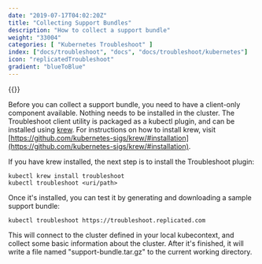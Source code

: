 ```yaml
---
date: "2019-07-17T04:02:20Z"
title: "Collecting Support Bundles"
description: "How to collect a support bundle"
weight: "33004"
categories: [ "Kubernetes Troubleshoot" ]
index: ["docs/troubleshoot", "docs", "docs/troubleshoot/kubernetes"]
icon: "replicatedTroubleshoot"
gradient: "blueToBlue"
---
```


{{<legacynotice>}}

Before you can collect a support bundle, you need to have a client-only component available. Nothing needs to be installed in the cluster. The Troubleshoot client utility is packaged as a kubectl plugin, and can be installed using [krew](https://krew.dev). For instructions on how to install krew, visit [https://github.com/kubernetes-sigs/krew/#installation](https://github.com/kubernetes-sigs/krew/#installation).

If you have krew installed, the next step is to install the Troubleshoot plugin:

```shell
kubectl krew install troubleshoot
kubectl troubleshoot <uri/path>
```

Once it's installed, you can test it by generating and downloading a sample support bundle:

```shell
kubectl troubleshoot https://troubleshoot.replicated.com
```

This will connect to the cluster defined in your local kubecontext, and collect some basic information about the cluster. After it's finished, it will write a file named "support-bundle.tar.gz" to the current working directory.

